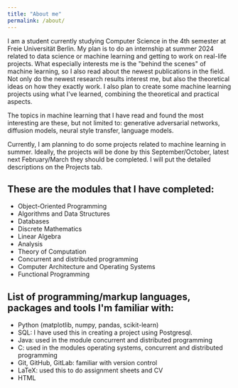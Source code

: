 ```yaml
--- 
title: "About me"
permalink: /about/
---
```


I am a student currently studying Computer Science in the 4th semester at Freie Universität Berlin. My plan is to do an internship at summer 2024 related to data science or machine learning and getting to work on real-life projects. What especially interests me is the "behind the scenes" of machine learning, so I also read about the newest publications in the field. Not only do the newest research results interest me, but also the theoretical ideas on how they exactly work. I also plan to create some machine learning projects using what I've learned, combining the theoretical and practical aspects. 

The topics in machine learning that I have read and found the most interesting are these, but not limited to: generative adversarial networks, diffusion models, neural style transfer, language models. 

Currently, I am planning to do some projects related to machine learning in summer. Ideally, the projects will be done by this September/October, latest next February/March they should be completed. I will put the detailed descriptions on the Projects tab. 

## These are the modules that I have completed:

<!-- todo: should I include so much? or just list the most relevant ones? -->

* Object-Oriented Programming
* Algorithms and Data Structures
* Databases
* Discrete Mathematics
* Linear Algebra
* Analysis
* Theory of Computation
* Concurrent and distributed programming
* Computer Architecture and Operating Systems
* Functional Programming

## List of programming/markup languages, packages and tools I'm familiar with:
* Python (matplotlib, numpy, pandas, scikit-learn) <!--, keras, tensorflow): creating graphs and did some data cleaning/preprocessing. -->
* SQL: I have used this in creating a project using Postgresql.
* Java: used in the module concurrent and distributed programming
* C: used in the modules operating systems, concurrent and distributed programming
* Git, GitHub, GitLab: familiar with version control
* LaTeX: used this to do assignment sheets and CV
* HTML
